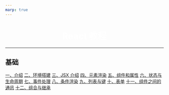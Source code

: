 ```yaml
---
marp: true
---
```


<style scoped>
section {
  background: #0bb8e8;
}
h1 {
    color: white;
    text-align: center;
}
</style>

# React 教程

---

## 基础

[一、介绍](./基本概念/一、介绍.md)
[二、环境搭建](./基本概念/二、环境搭建.md)
[三、JSX 介绍](./基本概念/三、JSX介绍.md)
[四、元素渲染](./基本概念/四、元素渲染.md)
[五、组件和属性](./基本概念/五、组件和属性.md)
[六、状态与生命周期](./基本概念/六、状态与生命周期.md)
[七、事件处理](./基本概念/七、事件处理.md)
[八、条件渲染](./基本概念/八、条件渲染.md)
[九、列表与键](./基本概念/九、列表与键.md)
[十、表单](./基本概念/十、表单.md)
[十一、组件之间的通讯](./基本概念/十一、组件之间的通讯.md)
[十二、组合与继承](./基本概念/十二、组合与继承.md)
